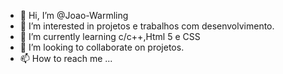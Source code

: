 - 👋 Hi, I’m @Joao-Warmling
- 👀 I’m interested in  projetos e trabalhos  com desenvolvimento.
- 🌱 I’m currently learning  c/c++,Html 5 e  CSS
- 💞️ I’m looking to collaborate on  projetos.
- 📫 How to reach me ...

<!---
Joao-Warmling/Joao-Warmling is a ✨ special ✨ repository because its `README.md` (this file) appears on your GitHub profile.
You can click the Preview link to take a look at your changes.
--->
